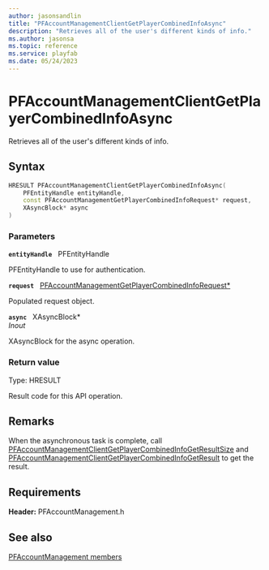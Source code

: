 ```yaml
---
author: jasonsandlin
title: "PFAccountManagementClientGetPlayerCombinedInfoAsync"
description: "Retrieves all of the user's different kinds of info."
ms.author: jasonsa
ms.topic: reference
ms.service: playfab
ms.date: 05/24/2023
---
```


# PFAccountManagementClientGetPlayerCombinedInfoAsync  

Retrieves all of the user's different kinds of info.  

## Syntax  
  
```cpp
HRESULT PFAccountManagementClientGetPlayerCombinedInfoAsync(  
    PFEntityHandle entityHandle,  
    const PFAccountManagementGetPlayerCombinedInfoRequest* request,  
    XAsyncBlock* async  
)  
```  
  
### Parameters  
  
**`entityHandle`** &nbsp; PFEntityHandle  
  
PFEntityHandle to use for authentication.  
  
**`request`** &nbsp; [PFAccountManagementGetPlayerCombinedInfoRequest*](../../pfaccountmanagementtypes/structs/pfaccountmanagementgetplayercombinedinforequest.md)  
  
Populated request object.  
  
**`async`** &nbsp; XAsyncBlock*  
*_Inout_*  
  
XAsyncBlock for the async operation.  
  
  
### Return value
Type: HRESULT
  
Result code for this API operation.
  
## Remarks  
  
When the asynchronous task is complete, call [PFAccountManagementClientGetPlayerCombinedInfoGetResultSize](pfaccountmanagementclientgetplayercombinedinfogetresultsize.md) and [PFAccountManagementClientGetPlayerCombinedInfoGetResult](pfaccountmanagementclientgetplayercombinedinfogetresult.md) to get the result.
  
## Requirements  
  
**Header:** PFAccountManagement.h
  
## See also  
[PFAccountManagement members](../pfaccountmanagement_members.md)  

  
  

